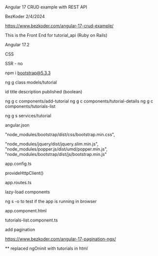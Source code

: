 Angular 17 CRUD example with REST API

BezKoder 2/4/2024

https://www.bezkoder.com/angular-17-crud-example/

This is the Front End for tutorial_api (Ruby on Rails)

Angular 17.2

CSS

SSR - no

npm i bootstrap@5.3.3

ng g class models/tutorial

id
title
description
published (boolean)

ng g c components/add-tutorial
ng g c components/tutorial-details
ng g c components/tutorials-list

ng g s services/tutorial

angular.json

"node_modules/bootstrap/dist/css/bootstrap.min.css",

"node_modules/jquery/dist/jquery.slim.min.js",
"node_modules/popper.js/dist/umd/popper.min.js",
"node_modules/bootstrap/dist/js/bootstrap.min.js"

app.config.ts

provideHttpClient()

app.routes.ts

lazy-load components

ng s -o to test if the app is running in browser

app.component.html

tutorials-list.component.ts 

add pagination 

https://www.bezkoder.com/angular-17-pagination-ngx/

** replaced ngOninit with tutorials in html

